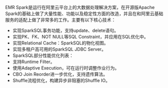 EMR Spark是运行在阿里云平台上的大数据处理解决方案，在开源版Apache Spark的基础上做了大量性能、功能以及稳定性方面的改造，并且在和阿里云基础服务的适配上做了非常多的工作。主要有以下核心技术：

- 实现SparkSQL事务功能，支持update、delete语句。
- 实现PK、FK、NOT NULL等SQL Constraint，并应用在SQL优化中。
- 实现Relational Cache：SparkSQL的物化视图。
- 实现多租户高可用的SparkSQL JDBC Server。
- SparkSQL部分性能优化列表：
- 支持Runtime Filter。
- 使用Adaptive Execution，可在运行时调整作业行为。
- CBO Join Reorder进一步优化，支持遗传算法。
- Shuffle流程优化，构建异步非阻塞的Shuffle IO。